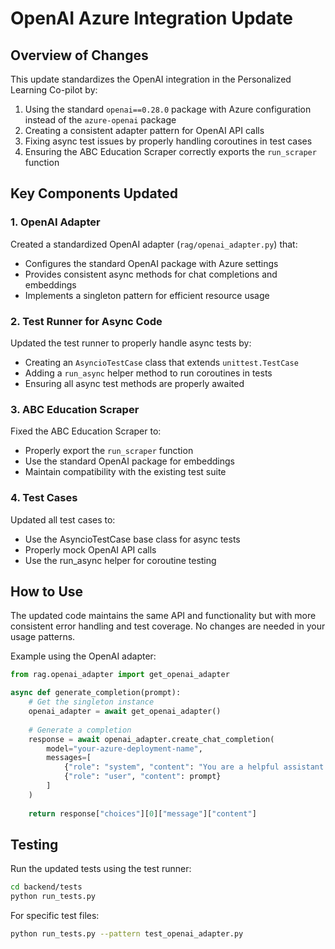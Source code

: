 # OpenAI Azure Integration Update

## Overview of Changes

This update standardizes the OpenAI integration in the Personalized Learning Co-pilot by:

1. Using the standard `openai==0.28.0` package with Azure configuration instead of the `azure-openai` package
2. Creating a consistent adapter pattern for OpenAI API calls
3. Fixing async test issues by properly handling coroutines in test cases
4. Ensuring the ABC Education Scraper correctly exports the `run_scraper` function

## Key Components Updated

### 1. OpenAI Adapter

Created a standardized OpenAI adapter (`rag/openai_adapter.py`) that:
- Configures the standard OpenAI package with Azure settings
- Provides consistent async methods for chat completions and embeddings
- Implements a singleton pattern for efficient resource usage

### 2. Test Runner for Async Code

Updated the test runner to properly handle async tests by:
- Creating an `AsyncioTestCase` class that extends `unittest.TestCase`
- Adding a `run_async` helper method to run coroutines in tests
- Ensuring all async test methods are properly awaited

### 3. ABC Education Scraper

Fixed the ABC Education Scraper to:
- Properly export the `run_scraper` function
- Use the standard OpenAI package for embeddings
- Maintain compatibility with the existing test suite

### 4. Test Cases

Updated all test cases to:
- Use the AsyncioTestCase base class for async tests
- Properly mock OpenAI API calls
- Use the run_async helper for coroutine testing

## How to Use

The updated code maintains the same API and functionality but with more consistent error handling and test coverage. No changes are needed in your usage patterns.

Example using the OpenAI adapter:

```python
from rag.openai_adapter import get_openai_adapter

async def generate_completion(prompt):
    # Get the singleton instance
    openai_adapter = await get_openai_adapter()
    
    # Generate a completion
    response = await openai_adapter.create_chat_completion(
        model="your-azure-deployment-name",
        messages=[
            {"role": "system", "content": "You are a helpful assistant."},
            {"role": "user", "content": prompt}
        ]
    )
    
    return response["choices"][0]["message"]["content"]
```

## Testing

Run the updated tests using the test runner:

```bash
cd backend/tests
python run_tests.py
```

For specific test files:

```bash
python run_tests.py --pattern test_openai_adapter.py
```